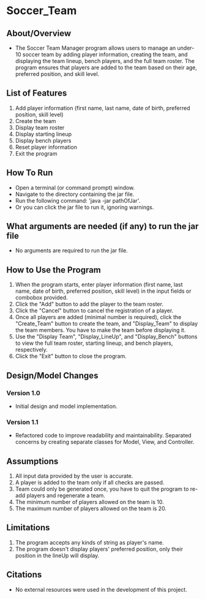 # Soccer_Team

## About/Overview
- The Soccer Team Manager program allows users to manage an under-10 soccer team by adding player information, creating the team, and displaying the team lineup, bench players, and the full team roster. The program ensures that players are added to the team based on their age, preferred position, and skill level.

## List of Features
1. Add player information (first name, last name, date of birth, preferred position, skill level)
2. Create the team
3. Display team roster
4. Display starting lineup
5. Display bench players
6. Reset player information
7. Exit the program

## How To Run
- Open a terminal (or command prompt) window.
- Navigate to the directory containing the jar file.
- Run the following command: 'java -jar pathOfJar'.
- Or you can click the jar file to run it, ignoring warnings.

## What arguments are needed (if any) to run the jar file
- No arguments are required to run the jar file.

## How to Use the Program
1. When the program starts, enter player information (first name, last name, date of birth, preferred position, skill level) in the input fields or combobox provided.
2. Click the "Add" button to add the player to the team roster.
3. Click the "Cancel" button to cancel the registration of a player.
4. Once all players are added (minimal number is required), click the "Create_Team" button to create the team, and "Display_Team" to display the team members. You have to make the team before displaying it.
5. Use the "Display Team", "Display_LineUp", and "Display_Bench" buttons to view the full team roster, starting lineup, and bench players, respectively.
6. Click the "Exit" button to close the program.

## Design/Model Changes
### Version 1.0
- Initial design and model implementation.

### Version 1.1
- Refactored code to improve readability and maintainability. Separated concerns by creating separate classes for Model, View, and Controller.

## Assumptions
1. All input data provided by the user is accurate.
2. A player is added to the team only if all checks are passed.
3. Team could only be generated once, you have to quit the program to re-add players and regenerate a team.
4. The minimum number of players allowed on the team is 10.
5. The maximum number of players allowed on the team is 20.

## Limitations
1. The program accepts any kinds of string as player's name.
2. The program doesn't display players' preferred position, only their position in the lineUp will display.

## Citations
- No external resources were used in the development of this project.
